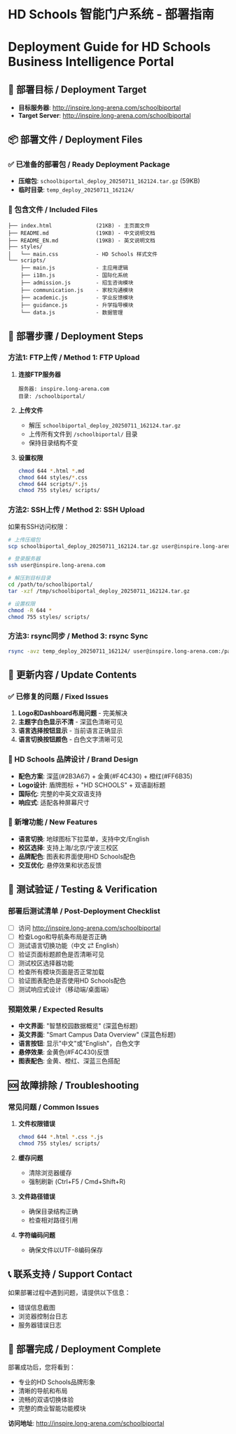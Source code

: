 # HD Schools 智能门户系统 - 部署指南
# Deployment Guide for HD Schools Business Intelligence Portal

## 🎯 部署目标 / Deployment Target
- **目标服务器**: http://inspire.long-arena.com/schoolbiportal
- **Target Server**: http://inspire.long-arena.com/schoolbiportal

## 📦 部署文件 / Deployment Files

### ✅ 已准备的部署包 / Ready Deployment Package
- **压缩包**: `schoolbiportal_deploy_20250711_162124.tar.gz` (59KB)
- **临时目录**: `temp_deploy_20250711_162124/`

### 📁 包含文件 / Included Files
```
├── index.html              (21KB) - 主页面文件
├── README.md               (19KB) - 中文说明文档  
├── README_EN.md            (19KB) - 英文说明文档
├── styles/
│   └── main.css            - HD Schools 样式文件
└── scripts/
    ├── main.js             - 主应用逻辑
    ├── i18n.js             - 国际化系统
    ├── admission.js        - 招生咨询模块
    ├── communication.js    - 家校沟通模块
    ├── academic.js         - 学业反馈模块
    ├── guidance.js         - 升学指导模块
    └── data.js             - 数据管理
```

## 🚀 部署步骤 / Deployment Steps

### 方法1: FTP上传 / Method 1: FTP Upload
1. **连接FTP服务器**
   ```
   服务器: inspire.long-arena.com
   目录: /schoolbiportal/
   ```

2. **上传文件**
   - 解压 `schoolbiportal_deploy_20250711_162124.tar.gz`
   - 上传所有文件到 `/schoolbiportal/` 目录
   - 保持目录结构不变

3. **设置权限**
   ```bash
   chmod 644 *.html *.md
   chmod 644 styles/*.css
   chmod 644 scripts/*.js
   chmod 755 styles/ scripts/
   ```

### 方法2: SSH上传 / Method 2: SSH Upload
如果有SSH访问权限：
```bash
# 上传压缩包
scp schoolbiportal_deploy_20250711_162124.tar.gz user@inspire.long-arena.com:/tmp/

# 登录服务器
ssh user@inspire.long-arena.com

# 解压到目标目录
cd /path/to/schoolbiportal/
tar -xzf /tmp/schoolbiportal_deploy_20250711_162124.tar.gz

# 设置权限
chmod -R 644 *
chmod 755 styles/ scripts/
```

### 方法3: rsync同步 / Method 3: rsync Sync
```bash
rsync -avz temp_deploy_20250711_162124/ user@inspire.long-arena.com:/path/to/schoolbiportal/
```

## 🔧 更新内容 / Update Contents

### ✅ 已修复的问题 / Fixed Issues
1. **Logo和Dashboard布局问题** - 完美解决
2. **主题字白色显示不清** - 深蓝色清晰可见  
3. **语言选择按钮显示** - 当前语言正确显示
4. **语言切换按钮颜色** - 白色文字清晰可见

### 🎨 HD Schools 品牌设计 / Brand Design
- **配色方案**: 深蓝(#2B3A67) + 金黄(#F4C430) + 橙红(#FF6B35)
- **Logo设计**: 盾牌图标 + "HD SCHOOLS" + 双语副标题
- **国际化**: 完整的中英文双语支持
- **响应式**: 适配各种屏幕尺寸

### 🌟 新增功能 / New Features
- **语言切换**: 地球图标下拉菜单，支持中文/English
- **校区选择**: 支持上海/北京/宁波三校区
- **品牌配色**: 图表和界面使用HD Schools配色
- **交互优化**: 悬停效果和状态反馈

## 🧪 测试验证 / Testing & Verification

### 部署后测试清单 / Post-Deployment Checklist
- [ ] 访问 http://inspire.long-arena.com/schoolbiportal
- [ ] 检查Logo和导航条布局是否正确
- [ ] 测试语言切换功能（中文 ⇄ English）
- [ ] 验证页面标题颜色是否清晰可见
- [ ] 测试校区选择器功能
- [ ] 检查所有模块页面是否正常加载
- [ ] 验证图表配色是否使用HD Schools配色
- [ ] 测试响应式设计（移动端/桌面端）

### 预期效果 / Expected Results
- **中文界面**: "智慧校园数据概览" (深蓝色标题)
- **英文界面**: "Smart Campus Data Overview" (深蓝色标题)
- **语言按钮**: 显示"中文"或"English"，白色文字
- **悬停效果**: 金黄色(#F4C430)反馈
- **图表配色**: 金黄、橙红、深蓝三色搭配

## 🆘 故障排除 / Troubleshooting

### 常见问题 / Common Issues
1. **文件权限错误**
   ```bash
   chmod 644 *.html *.css *.js
   chmod 755 styles/ scripts/
   ```

2. **缓存问题**
   - 清除浏览器缓存
   - 强制刷新 (Ctrl+F5 / Cmd+Shift+R)

3. **文件路径错误**
   - 确保目录结构正确
   - 检查相对路径引用

4. **字符编码问题**
   - 确保文件以UTF-8编码保存

## 📞 联系支持 / Support Contact

如果部署过程中遇到问题，请提供以下信息：
- 错误信息截图
- 浏览器控制台日志
- 服务器错误日志

## 🎉 部署完成 / Deployment Complete

部署成功后，您将看到：
- 专业的HD Schools品牌形象
- 清晰的导航和布局
- 流畅的双语切换体验
- 完整的商业智能功能模块

**访问地址**: http://inspire.long-arena.com/schoolbiportal
